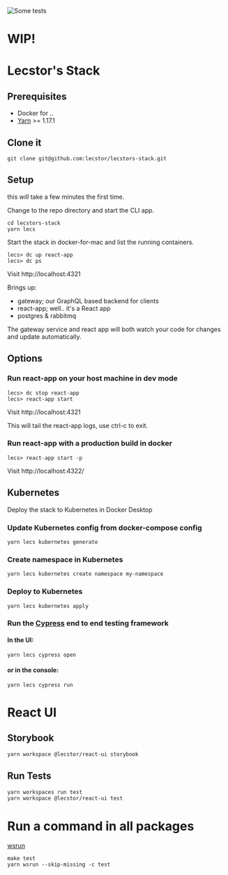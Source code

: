 ![Some tests](https://github.com/lecstor/lecstors-stack/workflows/Build/badge.svg)

# WIP!

# Lecstor's Stack

## Prerequisites

- Docker for ..
- [Yarn](https://yarnpkg.com/en/docs/install) >= 1.17.1

## Clone it

```
git clone git@github.com:lecstor/lecstors-stack.git
```

## Setup

this *will* take a few minutes the first time.

Change to the repo directory and start the CLI app.

```
cd lecstors-stack
yarn lecs
```

Start the stack in docker-for-mac and list the running containers.

```
lecs> dc up react-app
lecs> dc ps
```
Visit http://localhost:4321

Brings up:

- gateway; our GraphQL based backend for clients
- react-app; well.. it's a React app
- postgres & rabbitmq 

The gateway service and react app will both watch your code for changes and
update automatically.

## Options

### Run react-app on your host machine in dev mode

```
lecs> dc stop react-app
lecs> react-app start
```
Visit http://localhost:4321

This will tail the react-app logs, use ctrl-c to exit.

### Run react-app with a production build in docker

```
lecs> react-app start -p
```
Visit http://localhost:4322/

## Kubernetes

Deploy the stack to Kubernetes in Docker Desktop

### Update Kubernetes config from docker-compose config

```
yarn lecs kubernetes generate
```

### Create namespace in Kubernetes

```
yarn lecs kubernetes create namespace my-namespace
```

### Deploy to Kubernetes

```
yarn lecs kubernetes apply
```

### Run the [Cypress](https://www.cypress.io/) end to end testing framework

#### In the UI:

```
yarn lecs cypress open
```

#### or in the console:

```
yarn lecs cypress run
```

# React UI

## Storybook
```bash
yarn workspace @lecstor/react-ui storybook
```

## Run Tests

```bash
yarn workspaces run test
yarn workspace @lecstor/react-ui test
```

# Run a command in all packages

[wsrun](https://github.com/hfour/wsrun)

```
make test
yarn wsrun --skip-missing -c test
```
